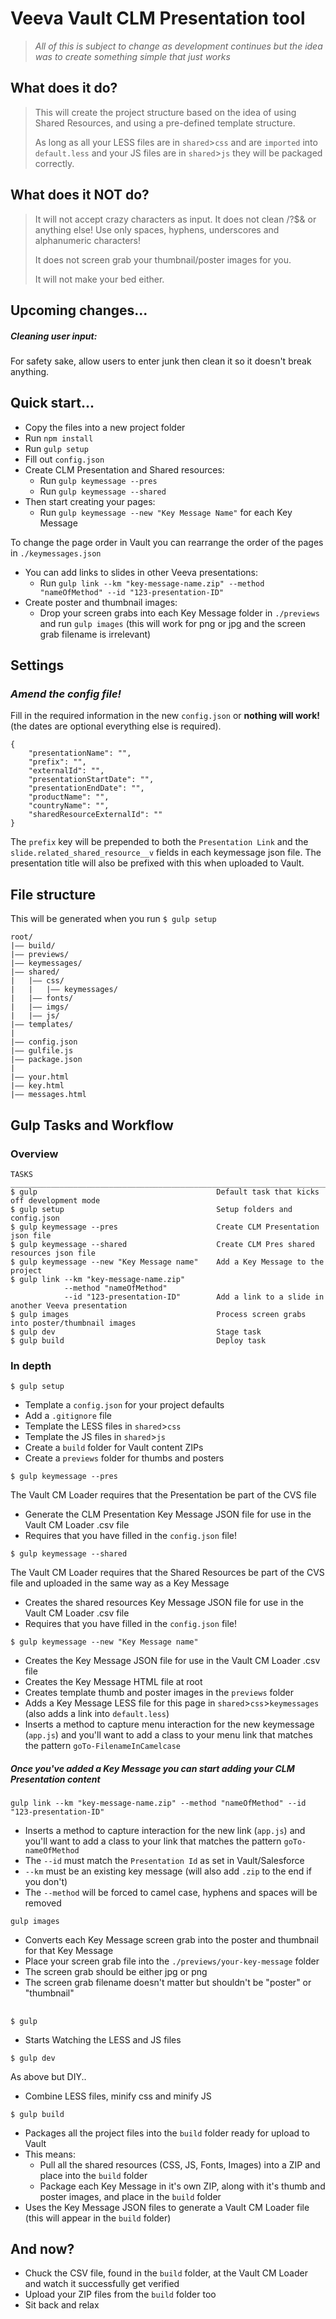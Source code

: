 # Veeva Vault CLM Presentation tool 

>*All of this is subject to change as development continues but the idea was to create something simple that just works* 

## What does it do?  
>This will create the project structure based on the idea of using Shared Resources, and using a pre-defined template structure. 
> 
>As long as all your LESS files are in `shared`>`css` and are `imported` into `default.less` and your JS files are in `shared`>`js` they will be packaged correctly. 

## What does it NOT do?
>It will not accept crazy characters as input. It does not clean /?$& or anything else! Use only spaces, hyphens, underscores and alphanumeric characters! 
>
>It does not screen grab your thumbnail/poster images for you. 
>
>It will not make your bed either. 

## Upcoming changes...

##### Cleaning user input:

For safety sake, allow users to enter junk then clean it so it doesn't break anything. 

## Quick start...
- Copy the files into a new project folder 
- Run `npm install`
- Run `gulp setup`
- Fill out `config.json`
- Create CLM Presentation and Shared resources: 
  - Run `gulp keymessage --pres`
  - Run `gulp keymessage --shared`
- Then start creating your pages: 
  - Run `gulp keymessage --new "Key Message Name"` for each Key Message

To change the page order in Vault you can rearrange the order of the pages in `./keymessages.json`

- You can add links to slides in other Veeva presentations: 
  - Run `gulp link --km "key-message-name.zip" --method "nameOfMethod" --id "123-presentation-ID"` 
- Create poster and thumbnail images:
  - Drop your screen grabs into each Key Message folder in `./previews` and run `gulp images` (this will work for png or jpg and the screen grab filename is irrelevant)

## Settings
### *Amend the config file!*
Fill in the required information in the new `config.json` or **nothing will work!** (the dates are optional everything else is required).

```
{
    "presentationName": "",
    "prefix": "",
    "externalId": "",
    "presentationStartDate": "",
    "presentationEndDate": "",
    "productName": "",
    "countryName": "",
    "sharedResourceExternalId": ""
}
```

The `prefix` key will be prepended to both the `Presentation Link` and the `slide.related_shared_resource__v` fields in each keymessage json file. The presentation title will also be prefixed with this when uploaded to Vault. 

## File structure
This will be generated when you run `$ gulp setup`
```
root/
|—— build/
|—— previews/
|—— keymessages/
|—— shared/
|   |—— css/
|   |   |—— keymessages/
|   |—— fonts/
|   |—— imgs/
|   |—— js/
|—— templates/
|
|—— config.json
|—— gulfile.js
|—— package.json
|
|—— your.html
|—— key.html
|—— messages.html
```

## Gulp Tasks and Workflow

### Overview
```
TASKS
_________________________________________________________________________
$ gulp                                        Default task that kicks off development mode
$ gulp setup                                  Setup folders and config.json
$ gulp keymessage --pres                      Create CLM Presentation json file
$ gulp keymessage --shared                    Create CLM Pres shared resources json file
$ gulp keymessage --new "Key Message name"    Add a Key Message to the project
$ gulp link --km "key-message-name.zip" 
            --method "nameOfMethod" 
            --id "123-presentation-ID"        Add a link to a slide in another Veeva presentation
$ gulp images                                 Process screen grabs into poster/thumbnail images
$ gulp dev                                    Stage task
$ gulp build                                  Deploy task
```

### In depth

```
$ gulp setup
```
- Template a `config.json` for your project defaults
- Add a `.gitignore` file
- Template the LESS files in `shared`>`css`
- Template the JS files in `shared`>`js`
- Create a `build` folder for Vault content ZIPs
- Create a `previews` folder for thumbs and posters


```
$ gulp keymessage --pres
```
The Vault CM Loader requires that the Presentation be part of the CVS file 
- Generate the CLM Presentation Key Message JSON file for use in the Vault CM Loader .csv file 
- Requires that you have filled in the `config.json` file! 

```
$ gulp keymessage --shared
```
The Vault CM Loader requires that the Shared Resources be part of the CVS file and uploaded in the same way as a Key Message 
- Creates the shared resources Key Message JSON file for use in the Vault CM Loader .csv file 
- Requires that you have filled in the `config.json` file!

```
$ gulp keymessage --new "Key Message name"
```
- Creates the Key Message JSON file for use in the Vault CM Loader .csv file 
- Creates the Key Message HTML file at root 
- Creates template thumb and poster images in the `previews` folder
- Adds a Key Message LESS file for this page in `shared`>`css`>`keymessages` (also adds a link into `default.less`)
- Inserts a method to capture menu interaction for the new keymessage (`app.js`) and you'll want to add a class to your menu link that matches the pattern `goTo-FilenameInCamelcase` 

##### Once you've added a Key Message you can start adding your CLM Presentation content

```
gulp link --km "key-message-name.zip" --method "nameOfMethod" --id "123-presentation-ID" 
```
- Inserts a method to capture interaction for the new link (`app.js`) and you'll want to add a class to your link that matches the pattern `goTo-nameOfMethod` 
- The `--id` must match the `Presentation Id` as set in Vault/Salesforce
- `--km` must be an existing key message (will also add `.zip` to the end if you don't)
- The `--method` will be forced to camel case, hyphens and spaces will be removed

```
gulp images
```
- Converts each Key Message screen grab into the poster and thumbnail for that Key Message
- Place your screen grab file into the `./previews/your-key-message` folder
- The screen grab should be either jpg or png
- The screen grab filename doesn't matter but shouldn't be "poster" or "thumbnail"

## 

```
$ gulp 
```
- Starts Watching the LESS and JS files

```
$ gulp dev
``` 
As above but DIY.. 
- Combine LESS files, minify css and minify JS

```
$ gulp build
```
- Packages all the project files into the `build` folder ready for upload to Vault
- This means: 
  - Pull all the shared resources (CSS, JS, Fonts, Images) into a ZIP and place into the `build` folder
  - Package each Key Message in it's own ZIP, along with it's thumb and poster images, and place in the `build` folder
- Uses the Key Message JSON files to generate a Vault CM Loader file (this will appear in the `build` folder)

## And now? 
- Chuck the CSV file, found in the `build` folder, at the Vault CM Loader and watch it successfully get verified
- Upload your ZIP files from the `build` folder too
- Sit back and relax 
